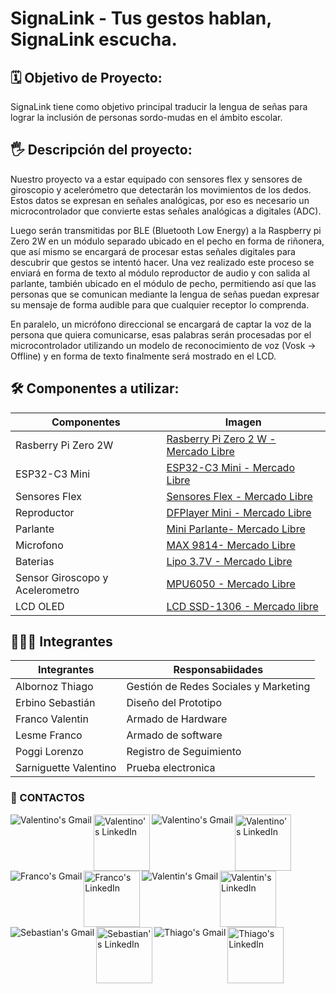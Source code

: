 
# SignaLink - Tus gestos hablan, SignaLink escucha.
## 🗓️ Objetivo de Proyecto:
 SignaLink tiene como objetivo principal traducir la lengua de señas para lograr la inclusión de personas sordo-mudas en el ámbito escolar.

## 🖐 Descripción del proyecto:
 Nuestro proyecto va a estar equipado con sensores flex y sensores de giroscopio y acelerómetro que detectarán los movimientos de los dedos. Estos datos se expresan en señales analógicas, por eso es necesario un microcontrolador que convierte estas señales analógicas a digitales (ADC). 
    
 Luego serán transmitidas por BLE (Bluetooth Low Energy) a la Raspberry pi Zero 2W en un módulo separado ubicado en el pecho en forma de riñonera, que así mismo se encargará de procesar estas señales digitales para descubrir que gestos se intentó hacer. Una vez realizado este proceso se enviará en forma de texto al módulo reproductor de audio y con salida al parlante, también ubicado en el módulo de pecho, permitiendo así que las personas que se comunican mediante la lengua de señas puedan expresar su mensaje de forma audible para que cualquier receptor lo comprenda. 
    
 En paralelo, un micrófono direccional se encargará de captar la voz de la persona que quiera comunicarse, esas palabras serán procesadas por el microcontrolador utilizando un modelo de reconocimiento de voz (Vosk -> Offline) y en forma de texto finalmente será mostrado en el LCD.

## 🛠️ Componentes a utilizar:

| Componentes | Imagen |
|---|---|
| Rasberry Pi Zero 2W | [Rasberry Pi Zero 2 W - Mercado Libre](https://www.mercadolibre.com.ar/raspberry-pi-zero-2-w-64-bits-cortex-a53/p/MLA35340704#polycard_client=search-nordic&searchVariation=MLA35340704&wid=MLA1476733635&position=2&search_layout=grid&type=product&tracking_id=1a2cf9bb-b64c-4103-830b-95cb25e0c878&sid=search) |
| ESP32-C3 Mini | [ESP32-C3 Mini - Mercado Libre](https://articulo.mercadolibre.com.ar/MLA-1933180704-placa-desarrollo-esp32-c3-super-mini-wifi-bluetooth-sgk-_JM#polycard_client=search-nordic&position=18&search_layout=grid&type=item&tracking_id=a6179d80-9c2f-448f-931d-3f6b0744610e&wid=MLA1933180704&sid=search) |
| Sensores Flex | [Sensores Flex - Mercado Libre](https://articulo.mercadolibre.com.ar/MLA-621168012-flex-sensor-45-o-degrees-10-30-kohms-sensor-reflectivo-_JM#polycard_client=search-nordic&position=22&search_layout=stack&type=item&tracking_id=d09a116e-7fa9-4e61-b811-829b67d77fb1&wid=MLA621168012&sid=search) |
| Reproductor      | [DFPlayer Mini - Mercado Libre](https://articulo.mercadolibre.com.ar/MLA-1415876931-modulo-reproductor-audio-hw-247a-musica-dfplayer-mp3-wav-wma-_JM#polycard_client=search-nordic&position=11&search_layout=grid&type=item&tracking_id=ab813d9d-dc9a-42de-8274-9bea4aed94f4&wid=MLA1415876931&sid=search)   |
| Parlante         | [ Mini Parlante- Mercado Libre](https://articulo.mercadolibre.com.ar/MLA-926965993-mini-parlante-mylar-50mm-8-ohms-05w-audio-arduino-nubbeo-_JM#polycard_client=search-nordic&position=8&search_layout=stack&type=item&tracking_id=5afdc171-789b-4858-9908-6e8644b818c2&wid=MLA926965993&sid=search) |
| Microfono        | [ MAX 9814- Mercado Libre](https://www.mercadolibre.com.ar/modulo-microfono-amplificado-arduino-max9814-agc/p/MLA46725329#polycard_client=search-nordic&searchVariation=MLA46725329&wid=MLA2026208850&position=1&search_layout=grid&type=product&tracking_id=300cf118-f249-42f0-8552-88a0b5ccff91&sid=search) |
| Baterias | [ Lipo 3.7V - Mercado Libre](https://articulo.mercadolibre.com.ar/MLA-823943306-bateria-litio-polimero-lipo-37v-1200mah-drones-helicopteros-_JM#polycard_client=search-nordic&position=11&search_layout=stack&type=item&tracking_id=00997a8f-a302-41cd-929e-7f9b96588b73&wid=MLA823943306&sid=search) |
| Sensor Giroscopo y Acelerometro | [MPU6050 - Mercado Libre](https://articulo.mercadolibre.com.ar/MLA-1464073846-acelerometro-giroscopo-mpu6050-6-ejes-gy-521-pic-arduino-_JM#polycard_client=search-nordic&position=4&search_layout=grid&type=item&tracking_id=1592b6fb-67c2-4128-a466-704776d0e915&wid=MLA1464073846&sid=search) |  
|  LCD OLED   | [LCD SSD-1306 - Mercado libre](https://articulo.mercadolibre.com.ar/MLA-832803465-display-oled-091-pulgadas-128x32-ssd1306-i2c-blanco-arduino-_JM#polycard_client=search-nordic&position=6&search_layout=grid&type=item&tracking_id=9fc3ed54-f3c3-4b96-9f93-8db0a3d194bd&wid=MLA832803465&sid=search)  |

## 🧑🏽‍💻 Integrantes

| Integrantes  | Responsabiidades | 
|---|---|
| Albornoz Thiago | Gestión de Redes Sociales y Marketing |
| Erbino Sebastián |  Diseño del Prototipo |
| Franco Valentin |  Armado de Hardware |
| Lesme Franco  | Armado de software | 
| Poggi Lorenzo | Registro de Seguimiento |
| Sarniguette Valentino | Prueba electronica | 

### 📱 CONTACTOS

<a href="https://mail.google.com/mail/?view=cm&to=valentinosarniguette@gmail.com" target="_blank">
  <img align="left" alt="Valentino's Gmail" src="https://img.shields.io/badge/Gmail-%20valentinosarniguette@gmail.com-D14836?style=for-the-badge&logo=gmail&logoColor=white&labelColor=D14836&color=white" />
</a>
<a href="https://www.linkedin.com/in/valentino-sarniguette-156175354/">
  <img align="left" alt="Valentino's LinkedIn" width="90px" src="https://img.shields.io/badge/LinkedIn-0A66C2?style=for-the-badge&logo=linkedin&logoColor=white" />
</a>
<a href="https://mail.google.com/mail/?view=cm&to=lorenzo.poggijanin@gmail.com" target="_blank">
  <img align="left" alt="Valentino's Gmail" src="https://img.shields.io/badge/Gmail-%20valentinosarniguette@gmail.com-D14836?style=for-the-badge&logo=gmail&logoColor=white&labelColor=D14836&color=white" />
</a>
<a href="https://www.linkedin.com/in/valentino-sarniguette-156175354/">
  <img align="left" alt="Valentino's LinkedIn" width="90px" src="https://img.shields.io/badge/LinkedIn-0A66C2?style=for-the-badge&logo=linkedin&logoColor=white" />
</a>
<a href="https://mail.google.com/mail/?view=cm&to=franco.lesme2006@gmail.com" target="_blank">
  <img align="left" alt="Franco's Gmail" src="https://img.shields.io/badge/Gmail-%20franco.lesme2006@gmail.com-D14836?style=for-the-badge&logo=gmail&logoColor=white&labelColor=D14836&color=white" />
</a>
<a href="https://www.linkedin.com/in/franco-lesme-25bb4b259/">
  <img align="left" alt="Franco's LinkedIn" width="90px" src="https://img.shields.io/badge/LinkedIn-0A66C2?style=for-the-badge&logo=linkedin&logoColor=white" />
</a>
<a href="https://mail.google.com/mail/?view=cm&to=valentinfranco2506@gmail.com" target="_blank">
  <img align="left" alt="Valentin's Gmail" src="https://img.shields.io/badge/Gmail-%20valentinfranco2506@gmail.com-D14836?style=for-the-badge&logo=gmail&logoColor=white&labelColor=D14836&color=white" />
</a>
<a href="https://www.linkedin.com/in/valentino-sarniguette-156175354/">
  <img align="left" alt="Valentin's LinkedIn" width="90px" src="https://img.shields.io/badge/LinkedIn-0A66C2?style=for-the-badge&logo=linkedin&logoColor=white" />
</a>
<a href="https://mail.google.com/mail/?view=cm&to=serbino25@gmail.com" target="_blank">
  <img align="left" alt="Sebastian's Gmail" src="https://img.shields.io/badge/Gmail-%20serbino25@gmail.com-D14836?style=for-the-badge&logo=gmail&logoColor=white&labelColor=D14836&color=white" />
</a>
<a href="https://www.linkedin.com/in/sebasti%C3%A1n-erbino-25b9792ab?trk=contact-info">
  <img align="left" alt="Sebastian's LinkedIn" width="90px" src="https://img.shields.io/badge/LinkedIn-0A66C2?style=for-the-badge&logo=linkedin&logoColor=white" />
</a>
<a href="https://mail.google.com/mail/?view=cm&to=albornozthiagoagustin@gmail.com" target="_blank">
  <img align="left" alt="Thiago's Gmail" src="https://img.shields.io/badge/Gmail-%20albornozthiagoagustin@gmail.com-D14836?style=for-the-badge&logo=gmail&logoColor=white&labelColor=D14836&color=white" />
</a>
<a href="https://www.linkedin.com/in/sebasti%C3%A1n-erbino-25b9792ab?trk=contact-info">
  <img align="left" alt="Thiago's LinkedIn" width="90px" src="https://img.shields.io/badge/LinkedIn-0A66C2?style=for-the-badge&logo=linkedin&logoColor=white" />
</a>